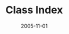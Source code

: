 ---
title: Class Index
linktitle: Classes
toc: false
type: specs
layout: glossary
date: "2005-11-01"
draft: false
specification: KBL
version: 2.3.sr1
menu:
  KBL-2.3.sr1:
    identifier: classes   
    weight: 100000

# Prev/next pager order (if `docs_section_pager` enabled in `params.toml`)
weight: 100000
---